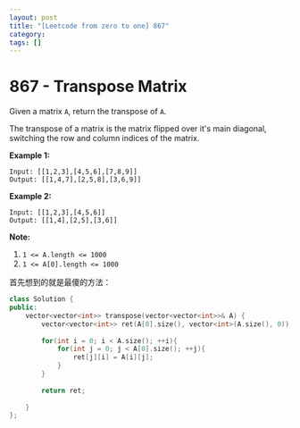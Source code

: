 ```yaml
---
layout: post
title: "[Leetcode from zero to one] 867"
category: 
tags: []
---
```


# 867 - Transpose Matrix

Given a matrix `A`, return the transpose of `A`.

The transpose of a matrix is the matrix flipped over it's main diagonal, switching the row and column indices of the matrix.

 

**Example 1:**

```
Input: [[1,2,3],[4,5,6],[7,8,9]]
Output: [[1,4,7],[2,5,8],[3,6,9]]
```

**Example 2:**

```
Input: [[1,2,3],[4,5,6]]
Output: [[1,4],[2,5],[3,6]]
```

 

**Note:**

1. `1 <= A.length <= 1000`
2. `1 <= A[0].length <= 1000`

首先想到的就是最傻的方法：

```c++
class Solution {
public:
    vector<vector<int>> transpose(vector<vector<int>>& A) {
        vector<vector<int>> ret(A[0].size(), vector<int>(A.size(), 0));
        
        for(int i = 0; i < A.size(); ++i){
            for(int j = 0; j < A[0].size(); ++j){
                ret[j][i] = A[i][j];
            }
        }
        
        return ret;
        
    }
};
```

